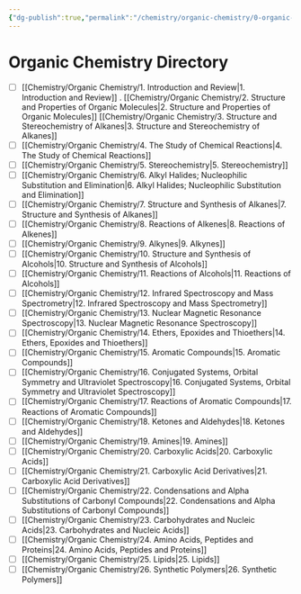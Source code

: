 ```yaml
---
{"dg-publish":true,"permalink":"/chemistry/organic-chemistry/0-organic-chemistry-directory/","dgHomeLink":true,"dgPassFrontmatter":true}
---
```


# Organic Chemistry Directory

- [ ] [[Chemistry/Organic Chemistry/1. Introduction and Review|1. Introduction and Review]] .
 [[Chemistry/Organic Chemistry/2. Structure and Properties of Organic Molecules|2. Structure and Properties of Organic Molecules]]
 [[Chemistry/Organic Chemistry/3. Structure and Stereochemistry of Alkanes|3. Structure and Stereochemistry of Alkanes]]
- [ ] [[Chemistry/Organic Chemistry/4. The Study of Chemical Reactions|4. The Study of Chemical Reactions]]
- [ ] [[Chemistry/Organic Chemistry/5. Stereochemistry|5. Stereochemistry]]
- [ ] [[Chemistry/Organic Chemistry/6. Alkyl Halides; Nucleophilic Substitution and Elimination|6. Alkyl Halides; Nucleophilic Substitution and Elimination]]
- [ ] [[Chemistry/Organic Chemistry/7. Structure and Synthesis of Alkanes|7. Structure and Synthesis of Alkanes]]
- [ ] [[Chemistry/Organic Chemistry/8. Reactions of Alkenes|8. Reactions of Alkenes]]
- [ ] [[Chemistry/Organic Chemistry/9. Alkynes|9. Alkynes]]
- [ ] [[Chemistry/Organic Chemistry/10. Structure and Synthesis of Alcohols|10. Structure and Synthesis of Alcohols]]
- [ ] [[Chemistry/Organic Chemistry/11. Reactions of Alcohols|11. Reactions of Alcohols]]
- [ ] [[Chemistry/Organic Chemistry/12. Infrared Spectroscopy and Mass Spectrometry|12. Infrared Spectroscopy and Mass Spectrometry]]
- [ ] [[Chemistry/Organic Chemistry/13. Nuclear Magnetic Resonance Spectroscopy|13. Nuclear Magnetic Resonance Spectroscopy]]
- [ ] [[Chemistry/Organic Chemistry/14. Ethers, Epoxides and Thioethers|14. Ethers, Epoxides and Thioethers]]
- [ ] [[Chemistry/Organic Chemistry/15. Aromatic Compounds|15. Aromatic Compounds]]
- [ ] [[Chemistry/Organic Chemistry/16. Conjugated Systems, Orbital Symmetry and Ultraviolet Spectroscopy|16. Conjugated Systems, Orbital Symmetry and Ultraviolet Spectroscopy]]
- [ ] [[Chemistry/Organic Chemistry/17. Reactions of Aromatic Compounds|17. Reactions of Aromatic Compounds]]
- [ ] [[Chemistry/Organic Chemistry/18. Ketones and Aldehydes|18. Ketones and Aldehydes]]
- [ ] [[Chemistry/Organic Chemistry/19. Amines|19. Amines]]
- [ ] [[Chemistry/Organic Chemistry/20. Carboxylic Acids|20. Carboxylic Acids]]
- [ ] [[Chemistry/Organic Chemistry/21. Carboxylic Acid Derivatives|21. Carboxylic Acid Derivatives]]
- [ ] [[Chemistry/Organic Chemistry/22. Condensations and Alpha Substitutions of Carbonyl Compounds|22. Condensations and Alpha Substitutions of Carbonyl Compounds]]
- [ ] [[Chemistry/Organic Chemistry/23. Carbohydrates and Nucleic Acids|23. Carbohydrates and Nucleic Acids]]
- [ ] [[Chemistry/Organic Chemistry/24. Amino Acids, Peptides and Proteins|24. Amino Acids, Peptides and Proteins]]
- [ ] [[Chemistry/Organic Chemistry/25. Lipids|25. Lipids]]
- [ ] [[Chemistry/Organic Chemistry/26. Synthetic Polymers|26. Synthetic Polymers]]